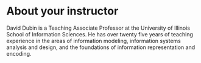 # About your instructor

David Dubin is a Teaching Associate Professor at the University of
Illinois School of Information Sciences. He has over twenty five years
of teaching experience in the areas of information modeling,
information systems analysis and design, and the foundations of
information representation and encoding.







